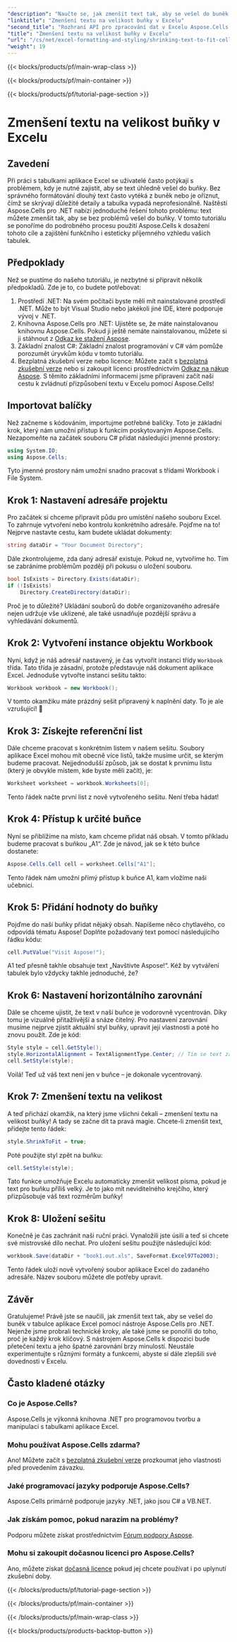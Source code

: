 ```yaml
---
"description": "Naučte se, jak zmenšit text tak, aby se vešel do buněk v Excelu pomocí Aspose.Cells pro .NET. Součástí je podrobný návod. Začněte optimalizovat své tabulky."
"linktitle": "Zmenšení textu na velikost buňky v Excelu"
"second_title": "Rozhraní API pro zpracování dat v Excelu Aspose.Cells v .NET"
"title": "Zmenšení textu na velikost buňky v Excelu"
"url": "/cs/net/excel-formatting-and-styling/shrinking-text-to-fit-cell-size/"
"weight": 19
---
```


{{< blocks/products/pf/main-wrap-class >}}

{{< blocks/products/pf/main-container >}}

{{< blocks/products/pf/tutorial-page-section >}}

# Zmenšení textu na velikost buňky v Excelu

## Zavedení
Při práci s tabulkami aplikace Excel se uživatelé často potýkají s problémem, kdy je nutné zajistit, aby se text úhledně vešel do buňky. Bez správného formátování dlouhý text často vytéká z buněk nebo je oříznut, čímž se skrývají důležité detaily a tabulka vypadá neprofesionálně. Naštěstí Aspose.Cells pro .NET nabízí jednoduché řešení tohoto problému: text můžete zmenšit tak, aby se bez problémů vešel do buňky. V tomto tutoriálu se ponoříme do podrobného procesu použití Aspose.Cells k dosažení tohoto cíle a zajištění funkčního i esteticky příjemného vzhledu vašich tabulek. 
## Předpoklady
Než se pustíme do našeho tutoriálu, je nezbytné si připravit několik předpokladů. Zde je to, co budete potřebovat:
1. Prostředí .NET: Na svém počítači byste měli mít nainstalované prostředí .NET. Může to být Visual Studio nebo jakékoli jiné IDE, které podporuje vývoj v .NET.
2. Knihovna Aspose.Cells pro .NET: Ujistěte se, že máte nainstalovanou knihovnu Aspose.Cells. Pokud ji ještě nemáte nainstalovanou, můžete si ji stáhnout z [Odkaz ke stažení Aspose](https://releases.aspose.com/cells/net/).
3. Základní znalost C#: Základní znalost programování v C# vám pomůže porozumět úryvkům kódu v tomto tutoriálu.
4. Bezplatná zkušební verze nebo licence: Můžete začít s [bezplatná zkušební verze](https://releases.aspose.com/) nebo si zakoupit licenci prostřednictvím [Odkaz na nákup Aspose](https://purchase.aspose.com/buy).
S těmito základními informacemi jsme připraveni začít naši cestu k zvládnutí přizpůsobení textu v Excelu pomocí Aspose.Cells!
## Importovat balíčky
Než začneme s kódováním, importujme potřebné balíčky. Toto je základní krok, který nám umožní přístup k funkcím poskytovaným Aspose.Cells. Nezapomeňte na začátek souboru C# přidat následující jmenné prostory:
```csharp
using System.IO;
using Aspose.Cells;
```
Tyto jmenné prostory nám umožní snadno pracovat s třídami Workbook i File System.
## Krok 1: Nastavení adresáře projektu
Pro začátek si chceme připravit půdu pro umístění našeho souboru Excel. To zahrnuje vytvoření nebo kontrolu konkrétního adresáře. Pojďme na to!
Nejprve nastavte cestu, kam budete ukládat dokumenty:
```csharp
string dataDir = "Your Document Directory";
```
Dále zkontrolujeme, zda daný adresář existuje. Pokud ne, vytvoříme ho. Tím se zabráníme problémům později při pokusu o uložení souboru.
```csharp
bool IsExists = Directory.Exists(dataDir);
if (!IsExists)
    Directory.CreateDirectory(dataDir);
```
Proč je to důležité? Ukládání souborů do dobře organizovaného adresáře nejen udržuje vše uklizené, ale také usnadňuje pozdější správu a vyhledávání dokumentů.
## Krok 2: Vytvoření instance objektu Workbook
Nyní, když je náš adresář nastavený, je čas vytvořit instanci třídy `Workbook` třída. Tato třída je zásadní, protože představuje náš dokument aplikace Excel.
Jednoduše vytvořte instanci sešitu takto:
```csharp
Workbook workbook = new Workbook();
```
V tomto okamžiku máte prázdný sešit připravený k naplnění daty. To je ale vzrušující! 🎉
## Krok 3: Získejte referenční list
Dále chceme pracovat s konkrétním listem v našem sešitu. Soubory aplikace Excel mohou mít obecně více listů, takže musíme určit, se kterým budeme pracovat.
Nejjednodušší způsob, jak se dostat k prvnímu listu (který je obvykle místem, kde byste měli začít), je:
```csharp
Worksheet worksheet = workbook.Worksheets[0];
```
Tento řádek načte první list z nově vytvořeného sešitu. Není třeba hádat!
## Krok 4: Přístup k určité buňce
Nyní se přiblížíme na místo, kam chceme přidat náš obsah. V tomto příkladu budeme pracovat s buňkou „A1“.
Zde je návod, jak se k této buňce dostanete:
```csharp
Aspose.Cells.Cell cell = worksheet.Cells["A1"];
```
Tento řádek nám umožní přímý přístup k buňce A1, kam vložíme naši učebnici.
## Krok 5: Přidání hodnoty do buňky
Pojďme do naší buňky přidat nějaký obsah. Napíšeme něco chytlavého, co odpovídá tématu Aspose!
Doplňte požadovaný text pomocí následujícího řádku kódu:
```csharp
cell.PutValue("Visit Aspose!");
```
A1 teď přesně takhle obsahuje text „Navštivte Aspose!“. Kéž by vytváření tabulek bylo vždycky takhle jednoduché, že?
## Krok 6: Nastavení horizontálního zarovnání
Dále se chceme ujistit, že text v naší buňce je vodorovně vycentrován. Díky tomu je vizuálně přitažlivější a snáze čitelný.
Pro nastavení zarovnání musíme nejprve zjistit aktuální styl buňky, upravit její vlastnosti a poté ho znovu použít. Zde je kód:
```csharp
Style style = cell.GetStyle();
style.HorizontalAlignment = TextAlignmentType.Center; // Tím se text zarovná na střed
cell.SetStyle(style);
```
Voilá! Teď už váš text není jen v buňce – je dokonale vycentrovaný.
## Krok 7: Zmenšení textu na velikost
A teď přichází okamžik, na který jsme všichni čekali – zmenšení textu na velikost buňky! A tady se začne dít ta pravá magie.
Chcete-li zmenšit text, přidejte tento řádek:
```csharp
style.ShrinkToFit = true;
```
Poté použijte styl zpět na buňku:
```csharp
cell.SetStyle(style);
```
Tato funkce umožňuje Excelu automaticky zmenšit velikost písma, pokud je text pro buňku příliš velký. Je to jako mít neviditelného krejčího, který přizpůsobuje váš text rozměrům buňky!
## Krok 8: Uložení sešitu
Konečně je čas zachránit naši ruční práci. Vynaložili jste úsilí a teď si chcete své mistrovské dílo nechat.
Pro uložení sešitu použijte následující kód:
```csharp
workbook.Save(dataDir + "book1.out.xls", SaveFormat.Excel97To2003);
```
Tento řádek uloží nově vytvořený soubor aplikace Excel do zadaného adresáře. Název souboru můžete dle potřeby upravit.
## Závěr
Gratulujeme! Právě jste se naučili, jak zmenšit text tak, aby se vešel do buněk v tabulce aplikace Excel pomocí nástroje Aspose.Cells pro .NET. Nejenže jsme probrali technické kroky, ale také jsme se ponořili do toho, proč je každý krok klíčový. S nástrojem Aspose.Cells k dispozici bude přetečení textu a jeho špatné zarovnání brzy minulostí. Neustále experimentujte s různými formáty a funkcemi, abyste si dále zlepšili své dovednosti v Excelu.
## Často kladené otázky
### Co je Aspose.Cells?  
Aspose.Cells je výkonná knihovna .NET pro programovou tvorbu a manipulaci s tabulkami aplikace Excel.
### Mohu používat Aspose.Cells zdarma?  
Ano! Můžete začít s [bezplatná zkušební verze](https://releases.aspose.com/) prozkoumat jeho vlastnosti před provedením závazku.
### Jaké programovací jazyky podporuje Aspose.Cells?  
Aspose.Cells primárně podporuje jazyky .NET, jako jsou C# a VB.NET.
### Jak získám pomoc, pokud narazím na problémy?  
Podporu můžete získat prostřednictvím [Fórum podpory Aspose](https://forum.aspose.com/c/cells/9).
### Mohu si zakoupit dočasnou licenci pro Aspose.Cells?  
Ano, můžete získat [dočasná licence](https://purchase.aspose.com/temporary-license/) pokud jej chcete používat i po uplynutí zkušební doby.

{{< /blocks/products/pf/tutorial-page-section >}}

{{< /blocks/products/pf/main-container >}}

{{< /blocks/products/pf/main-wrap-class >}}

{{< blocks/products/products-backtop-button >}}